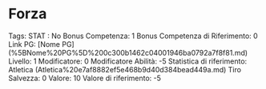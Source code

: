 # Forza

Tags: STAT
: No
Bonus Competenza: 1
Bonus Competenza di Riferimento: 0
Link PG: [Nome PG] (%5BNome%20PG%5D%200c300b1462c04001946ba0792a7f8f81.md)
Livello: 1
Modificatore: 0
Modificatore  Abilità: -5
Statistica di riferimento: Atletica (Atletica%20e7af8882ef5e468b9d40d384bead449a.md)
Tiro Salvezza: 0
Valore: 10
Valore di riferimento: -5